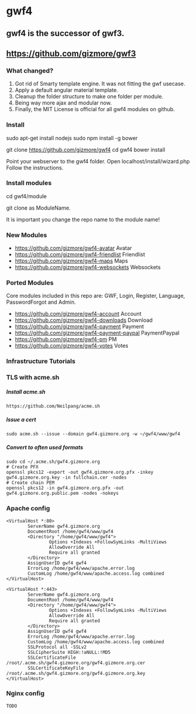 # gwf4

## gwf4 is the successor of gwf3.

## https://github.com/gizmore/gwf3


### What changed?

1. Got rid of Smarty template engine. It was not fitting the gwf usecase.
2. Apply a default angular material template.
3. Cleanup the folder structure to make one folder per module.
4. Being way more ajax and modular now.
5. Finally, the MIT License is official for all gwf4 modules on github.


### Install

sudo apt-get install nodejs
sudo npm install -g bower

git clone https://github.com/gizmore/gwf4
cd gwf4
bower install

Point your webserver to the gwf4 folder.
Open localhost/install/wizard.php
Follow the instructions.


### Install modules

cd gwf4/module

git clone <repo> as ModuleName.

It is important you change the repo name to the module name!


### New Modules

- https://github.com/gizmore/gwf4-avatar       Avatar
- https://github.com/gizmore/gwf4-friendlist   Friendlist
- https://github.com/gizmore/gwf4-maps         Maps
- https://github.com/gizmore/gwf4-websockets   Websockets


### Ported Modules

Core modules included in this repo are: GWF, Login, Register, Language, PasswordForgot and Admin.

- https://github.com/gizmore/gwf4-account          Account
- https://github.com/gizmore/gwf4-downloads        Download
- https://github.com/gizmore/gwf4-payment          Payment
- https://github.com/gizmore/gwf4-payment-paypal   PaymentPaypal
- https://github.com/gizmore/gwf4-pm               PM
- https://github.com/gizmore/gwf4-votes            Votes


### Infrastructure Tutorials


### TLS with acme.sh

##### Install acme.sh

    https://github.com/Neilpang/acme.sh


##### Issue a cert

	sudo acme.sh --issue --domain gwf4.gizmore.org -w ~/gwf4/www/gwf4


##### Convert to often used formats

    sudo cd ~/.acme.sh/gwf4.gizmore.org
	# Create PFX
    openssl pkcs12 -export -out gwf4.gizmore.org.pfx -inkey gwf4.gizmore.org.key -in fullchain.cer -nodes
	# Create chain PEM
    openssl pkcs12 -in gwf4.gizmore.org.pfx -out gwf4.gizmore.org.public.pem -nodes -nokeys


### Apache config

	<VirtualHost *:80>
	        ServerName gwf4.gizmore.org
	        DocumentRoot /home/gwf4/www/gwf4
	        <Directory "/home/gwf4/www/gwf4">
	                Options +Indexes +FollowSymLinks -MultiViews
	                AllowOverride All
	                Require all granted
	        </Directory>
	        AssignUserID gwf4 gwf4
	        ErrorLog /home/gwf4/www/apache.error.log
	        CustomLog /home/gwf4/www/apache.access.log combined
	</VirtualHost>
	
	<VirtualHost *:443>
	        ServerName gwf4.gizmore.org
	        DocumentRoot /home/gwf4/www/gwf4
	        <Directory "/home/gwf4/www/gwf4">
	                Options +Indexes +FollowSymLinks -MultiViews
	                AllowOverride All
	                Require all granted
	        </Directory>
	        AssignUserID gwf4 gwf4
	        ErrorLog /home/gwf4/www/apache.error.log
	        CustomLog /home/gwf4/www/apache.access.log combined
	        SSLProtocol all -SSLv2
	        SSLCipherSuite HIGH:!aNULL:!MD5
	        SSLCertificateFile /root/.acme.sh/gwf4.gizmore.org/gwf4.gizmore.org.cer
	        SSLCertificateKeyFile /root/.acme.sh/gwf4.gizmore.org/gwf4.gizmore.org.key
	</VirtualHost>

	
### Nginx config

	TODO